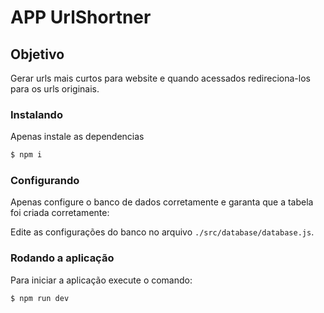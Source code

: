 APP UrlShortner
===

## Objetivo

Gerar urls mais curtos para website e quando acessados redireciona-los para os urls originais.

### Instalando

Apenas instale as dependencias
```sh
$ npm i
```

### Configurando

Apenas configure o banco de dados corretamente e garanta que a tabela foi criada corretamente:


Edite as configurações do banco no arquivo `./src/database/database.js`.


### Rodando a aplicação

Para iniciar a aplicação execute o comando:
```sh
$ npm run dev
```